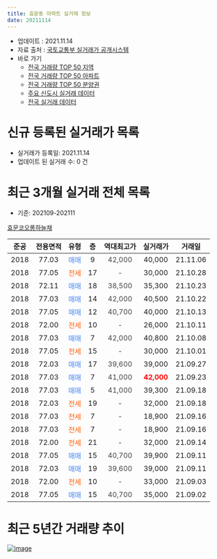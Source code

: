 ```yaml
---
title: 효문동 아파트 실거래 정보
date: 20211114
---
```


* 업데이트 : 2021.11.14
* 자료 출처 : [국토교통부 실거래가 공개시스템](http://rt.molit.go.kr)
* 바로 가기
    * [전국 거래량 TOP 50 지역](https://apt-info.github.io/apt-trade-info/tr)
    * [전국 거래량 TOP 50 아파트](https://apt-info.github.io/apt-trade-info/ta)
    * [전국 거래량 TOP 50 분양권](https://apt-info.github.io/apt-trade-info/tb)
    * [주요 신도시 실거래 데이터](https://apt-info.github.io/apt-trade-info/newtown)
    * [전국 실거래 데이터](https://apt-info.github.io/apt-trade-info/all)



<script async src="https://pagead2.googlesyndication.com/pagead/js/adsbygoogle.js"></script>
<!-- 기본광고 -->
<ins class="adsbygoogle"
     style="display:block"
     data-ad-client="ca-pub-1142216861245946"
     data-ad-slot="4805727019"
     data-ad-format="auto"
     data-full-width-responsive="true"></ins>
<script>
     (adsbygoogle = window.adsbygoogle || []).push({});
</script>


# 신규 등록된 실거래가 목록

* 실거래가 등록일: 2021.11.14
* 업데이트 된 실거래 수: 0 건




<script async src="https://pagead2.googlesyndication.com/pagead/js/adsbygoogle.js"></script>
<!-- 기본광고 -->
<ins class="adsbygoogle"
     style="display:block"
     data-ad-client="ca-pub-1142216861245946"
     data-ad-slot="4805727019"
     data-ad-format="auto"
     data-full-width-responsive="true"></ins>
<script>
     (adsbygoogle = window.adsbygoogle || []).push({});
</script>


# 최근 3개월 실거래 전체 목록
* 기준: 202109-202111


[효문코오롱하늘채](https://search.naver.com/search.naver?query=%ED%9A%A8%EB%AC%B8%EC%BD%94%EC%98%A4%EB%A1%B1%ED%95%98%EB%8A%98%EC%B1%84)

|준공|전용면적|유형|층|역대최고가|실거래가|거래일|
|:---:|:---:|:---:|:---:|:---:|:---:|:---:|
|2018|77.03|<span style="color:#4285F3">매매</span>|9|<span style="color:#444444">42,000</span>|40,000|21.11.06|
|2018|77.05|<span style="color:#FF5A00">전세</span>|17|<span style="color:#444444">-</span>|30,000|21.10.28|
|2018|72.11|<span style="color:#4285F3">매매</span>|18|<span style="color:#444444">38,500</span>|35,300|21.10.23|
|2018|77.03|<span style="color:#4285F3">매매</span>|14|<span style="color:#444444">42,000</span>|40,500|21.10.22|
|2018|77.05|<span style="color:#4285F3">매매</span>|12|<span style="color:#444444">40,700</span>|40,000|21.10.13|
|2018|72.00|<span style="color:#FF5A00">전세</span>|10|<span style="color:#444444">-</span>|26,000|21.10.11|
|2018|77.03|<span style="color:#4285F3">매매</span>|7|<span style="color:#444444">42,000</span>|40,800|21.10.08|
|2018|77.05|<span style="color:#FF5A00">전세</span>|15|<span style="color:#444444">-</span>|30,000|21.10.01|
|2018|72.03|<span style="color:#4285F3">매매</span>|17|<span style="color:#444444">39,600</span>|39,000|21.09.27|
|2018|77.03|<span style="color:#4285F3">매매</span>|7|<span style="color:#444444">41,000</span>|<b><span style="color:#FF0000">42,000</span></b>|21.09.23|
|2018|77.03|<span style="color:#4285F3">매매</span>|5|<span style="color:#444444">41,000</span>|39,300|21.09.18|
|2018|72.03|<span style="color:#FF5A00">전세</span>|19|<span style="color:#444444">-</span>|32,000|21.09.18|
|2018|77.03|<span style="color:#FF5A00">전세</span>|7|<span style="color:#444444">-</span>|18,900|21.09.16|
|2018|77.03|<span style="color:#FF5A00">전세</span>|7|<span style="color:#444444">-</span>|18,900|21.09.16|
|2018|72.00|<span style="color:#FF5A00">전세</span>|21|<span style="color:#444444">-</span>|32,000|21.09.14|
|2018|77.05|<span style="color:#4285F3">매매</span>|15|<span style="color:#444444">40,700</span>|39,900|21.09.11|
|2018|72.03|<span style="color:#4285F3">매매</span>|19|<span style="color:#444444">39,600</span>|39,000|21.09.11|
|2018|72.00|<span style="color:#FF5A00">전세</span>|10|<span style="color:#444444">-</span>|33,000|21.09.03|
|2018|77.05|<span style="color:#4285F3">매매</span>|15|<span style="color:#444444">40,700</span>|35,000|21.09.02|



<script async src="https://pagead2.googlesyndication.com/pagead/js/adsbygoogle.js"></script>
<!-- 기본광고 -->
<ins class="adsbygoogle"
     style="display:block"
     data-ad-client="ca-pub-1142216861245946"
     data-ad-slot="4805727019"
     data-ad-format="auto"
     data-full-width-responsive="true"></ins>
<script>
     (adsbygoogle = window.adsbygoogle || []).push({});
</script>


# 최근 5년간 거래량 추이


<div style="width:100%;">
    <canvas id="deal_progress" height="200"></canvas>
</div>

<script>
new Chart(document.getElementById("deal_progress"), {
    type: 'line',
    data: {
        labels: ['16.01','16.02','16.03','16.04','16.05','16.06','16.07','16.08','16.09','16.10','16.11','17.01','17.02','17.03','17.04','17.05','17.06','17.07','17.08','17.09','17.10','17.11','17.12','18.01','18.02','18.03','18.04','18.05','18.06','18.07','18.08','18.09','18.10','18.11','18.12','19.01','19.02','19.03','19.04','19.05','19.06','19.07','19.08','19.09','19.10','19.11','19.12','20.01','20.02','20.03','20.04','20.05','20.06','20.07','20.08','20.09','20.10','20.11','20.12','21.01','21.02','21.03','21.04','21.05','21.06','21.07','21.08','21.09','21.10','21.11'],
        datasets: [{
            label: '매매/분양권',
            data: [3,3,4,1,3,2,3,1,2,2,6,5,1,5,1,4,5,10,5,8,5,17,22,5,0,7,2,4,32,29,5,4,5,2,3,3,1,4,4,5,5,3,2,1,2,9,6,12,9,7,5,6,4,9,9,13,6,13,2,7,4,2,2,5,3,6,5,6,4,1],
            borderColor: "rgba(66, 133, 243, 1)",
            backgroundColor: "rgba(66, 133, 243, 0.05)",
            borderWidth: 1,
            pointRadius: 0,
            fill: false,
            lineTension: 0
        },{
            label: '전/월세',
            data: [0,0,0,0,0,0,0,0,0,0,0,0,0,0,0,0,0,0,0,0,0,0,1,35,27,47,21,11,5,7,6,3,2,1,2,1,2,3,0,4,5,2,3,2,1,2,6,5,11,20,6,6,6,1,3,2,2,3,2,2,0,1,0,3,2,3,1,5,3,0],
            borderColor: "rgba(255, 90, 0, 1)",
            backgroundColor: "rgba(255, 90, 0, 0.05)",
            borderWidth: 1,
            pointRadius: 0,
            fill: false,
            lineTension: 0
        },{
            label: '합계',
            data: [3,3,4,1,3,2,3,1,2,2,6,5,1,5,1,4,5,10,5,8,5,17,23,40,27,54,23,15,37,36,11,7,7,3,5,4,3,7,4,9,10,5,5,3,3,11,12,17,20,27,11,12,10,10,12,15,8,16,4,9,4,3,2,8,5,9,6,11,7,1],
            borderColor: "rgba(0, 0, 0, 1)",
            backgroundColor: "rgba(0, 0, 0, 0.03)",
            borderWidth: 0.1,
            pointRadius: 0,
            fill: true,
            lineTension: 0
        }
        ]
    },
    options: {
        responsive: true,
        title: {
            display: false
        },
        tooltips: {
            mode: 'index',
            intersect: false
        },
        hover: {
            mode: 'nearest',
            intersect: true
        },
        scales: {
            xAxes: [{
                display: true,
                scaleLabel: {
                    display: true,
                    labelString: '년/월'
                }
            }],
            yAxes: [{
                display: true,
                ticks: {
                    suggestedMin: 0,
                },
                scaleLabel: {
                    display: true,
                    labelString: '실거래 수'
                }
            }]
        }
    }
});

</script>


[![image](https://apt-info.github.io/images/2020-01-03-apt-trade-info/1024x500.png)](https://play.google.com/store/apps/details?id=com.aptinfo.apttradeinfo)

